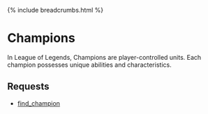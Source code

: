 {% include breadcrumbs.html %}

# Champions
In League of Legends, Champions are player-controlled units. Each champion possesses unique abilities and characteristics. 

## Requests
* [find_champion](RiotReferenceDocSite/Champions/find_champion.md)
